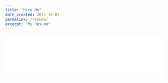 ```yaml
---
title: "Hire Me"
date_created: 2024-10-01
permalink: /resume/
excerpt: "My Resume"
---
```


<embed src="/assets/Alexander_Wilson_Resume_public.pdf" width="100%" height="138px" type="application/pdf">

